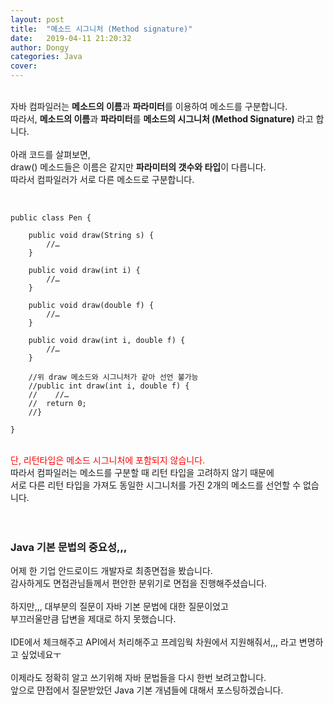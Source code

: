 ```yaml
---
layout: post
title:  "메소드 시그니처 (Method signature)"
date:   2019-04-11 21:20:32
author: Dongy
categories: Java
cover:
---
```


<br>
자바 컴파일러는 <strong>메소드의 이름</strong>과 <strong>파라미터</strong>를 이용하여 메소드를 구분합니다. <br>
따라서, <strong>메소드의 이름</strong>과 <strong>파라미터</strong>를 <strong>메소드의 시그니처 (Method Signature)</strong> 라고 합니다.<br>
<br>
아래 코드를 살펴보면, <br>
draw() 메소드들은 이름은 같지만 <strong>파라미터의 갯수와 타입</strong>이 다릅니다.<br> 
따라서 컴파일러가 서로 다른 메소드로 구분합니다.<br>
<br>

```

public class Pen {
    
    public void draw(String s) {
        //…
    }

    public void draw(int i) {
        //…
    }

    public void draw(double f) {
        //…
    }

    public void draw(int i, double f) {
        //…
    }

    //위 draw 메소드와 시그니처가 같아 선언 불가능
    //public int draw(int i, double f) {
    //    //…
	//  return 0;
    //}

}

```

<br>
<span style="color:red">단, 리턴타입은 메소드 시그니처에 포함되지 않습니다.</span><br>
따라서 컴파일러는 메소드를 구분할 때 리턴 타입을 고려하지 않기 때문에 <br>
서로 다른 리턴 타입을 가져도 동일한 시그니처를 가진 2개의 메소드를 선언할 수 없습니다.<br>
<br><br>


### Java 기본 문법의 중요성,,,
어제 한 기업 안드로이드 개발자로 최종면접을 봤습니다.<br>
감사하게도 면접관님들께서 편안한 분위기로 면접을 진행해주셨습니다.<br><br>
하지만,,, 대부분의 질문이 자바 기본 문법에 대한 질문이었고<br>
부끄러울만큼 답변을 제대로 하지 못했습니다.<br><br>
IDE에서 체크해주고 API에서 처리해주고 프레임웍 차원에서 지원해줘서,,, 라고 변명하고 싶었네요ㅜ <br><br>
이제라도 정확히 알고 쓰기위해 자바 문법들을 다시 한번 보려고합니다.<br>
앞으로 먄접에서 질문받았던 Java 기본 개념들에 대해서 포스팅하겠습니다. <br><br>
